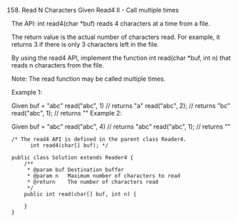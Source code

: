 158. Read N Characters Given Read4 II - Call multiple times

The API: int read4(char *buf) reads 4 characters at a time from a file.

The return value is the actual number of characters read. For example, it returns 3 if there is only 3 characters left in the file.

By using the read4 API, implement the function int read(char *buf, int n) that reads n characters from the file.

Note:
The read function may be called multiple times.

Example 1: 

Given buf = "abc"
read("abc", 1) // returns "a"
read("abc", 2); // returns "bc"
read("abc", 1); // returns ""
Example 2: 

Given buf = "abc"
read("abc", 4) // returns "abc"
read("abc", 1); // returns ""

```
/* The read4 API is defined in the parent class Reader4.
      int read4(char[] buf); */

public class Solution extends Reader4 {
    /**
     * @param buf Destination buffer
     * @param n   Maximum number of characters to read
     * @return    The number of characters read
     */
    public int read(char[] buf, int n) {
        
    }
}
```